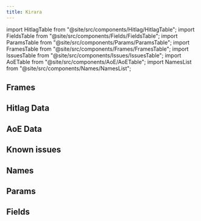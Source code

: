 ```yaml
---
title: Kirara
---
```


import HitlagTable from "@site/src/components/Hitlag/HitlagTable";
import FieldsTable from "@site/src/components/Fields/FieldsTable";
import ParamsTable from "@site/src/components/Params/ParamsTable";
import FramesTable from "@site/src/components/Frames/FramesTable";
import IssuesTable from "@site/src/components/Issues/IssuesTable";
import AoETable from "@site/src/components/AoE/AoETable";
import NamesList from "@site/src/components/Names/NamesList";

## Frames

<FramesTable character="kirara" />

## Hitlag Data

<HitlagTable character="kirara" />

## AoE Data

<AoETable character="kirara" />

## Known issues

<IssuesTable character="kirara" />

## Names

<NamesList character="kirara" />

## Params

<ParamsTable character="kirara" />

## Fields

<FieldsTable character="kirara" />